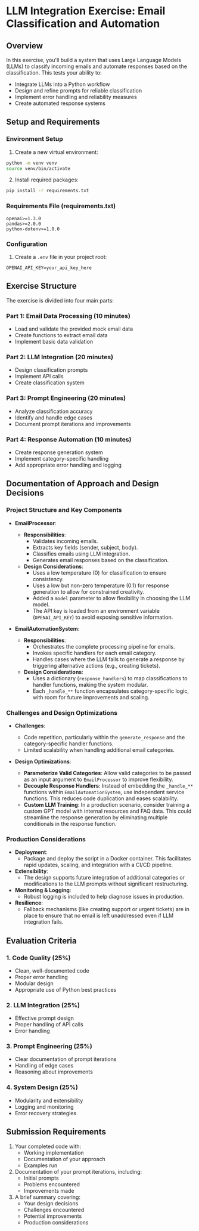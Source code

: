 # LLM Integration Exercise: Email Classification and Automation

## Overview
In this exercise, you'll build a system that uses Large Language Models (LLMs) to classify incoming emails and automate responses based on the classification. This tests your ability to:
- Integrate LLMs into a Python workflow
- Design and refine prompts for reliable classification
- Implement error handling and reliability measures
- Create automated response systems

## Setup and Requirements

### Environment Setup
1. Create a new virtual environment:
```bash
python -m venv venv
source venv/bin/activate
```

2. Install required packages:
```bash
pip install -r requirements.txt
```

### Requirements File (requirements.txt)
```
openai>=1.3.0
pandas>=2.0.0
python-dotenv>=1.0.0
```

### Configuration
1. Create a `.env` file in your project root:
```
OPENAI_API_KEY=your_api_key_here
```

## Exercise Structure
The exercise is divided into four main parts:

### Part 1: Email Data Processing (10 minutes)
- Load and validate the provided mock email data
- Create functions to extract email data
- Implement basic data validation

### Part 2: LLM Integration (20 minutes)
- Design classification prompts
- Implement API calls
- Create classification system

### Part 3: Prompt Engineering (20 minutes)
- Analyze classification accuracy
- Identify and handle edge cases
- Document prompt iterations and improvements

### Part 4: Response Automation (10 minutes)
- Create response generation system
- Implement category-specific handling
- Add appropriate error handling and logging

## Documentation of Approach and Design Decisions

### Project Structure and Key Components
- **EmailProcessor**:  
  - **Responsibilities**:  
    - Validates incoming emails.
    - Extracts key fields (sender, subject, body).
    - Classifies emails using LLM integration.
    - Generates email responses based on the classification.
  - **Design Considerations**:  
    - Uses a low temperature (0) for classification to ensure consistency.
    - Uses a low but non-zero temperature (0.1) for response generation to allow for constrained creativity.
    - Added a `model` parameter to allow flexibility in choosing the LLM model.
    - The API key is loaded from an environment variable (`OPENAI_API_KEY`) to avoid exposing sensitive information.

- **EmailAutomationSystem**:  
  - **Responsibilities**:  
    - Orchestrates the complete processing pipeline for emails.
    - Invokes specific handlers for each email category.
    - Handles cases where the LLM fails to generate a response by triggering alternative actions (e.g., creating tickets).
  - **Design Considerations**:  
    - Uses a dictionary (`response_handlers`) to map classifications to handler functions, making the system modular.
    - Each `_handle_**` function encapsulates category-specific logic, with room for future improvements and scaling.

### Challenges and Design Optimizations
- **Challenges**:
  - Code repetition, particularly within the `generate_response` and the category-specific handler functions.
  - Limited scalability when handling additional email categories.

- **Design Optimizations**:
  - **Parameterize Valid Categories**: Allow valid categories to be passed as an input argument to `EmailProcessor` to improve flexibility.
  - **Decouple Response Handlers**: Instead of embedding the `_handle_**` functions within `EmailAutomationSystem`, use independent service functions. This reduces code duplication and eases scalability.
  - **Custom LLM Training**: In a production scenario, consider training a custom GPT model with internal resources and FAQ data. This could streamline the response generation by eliminating multiple conditionals in the response function.

### Production Considerations
- **Deployment**:  
  - Package and deploy the script in a Docker container. This facilitates rapid updates, scaling, and integration with a CI/CD pipeline.
- **Extensibility**:  
  - The design supports future integration of additional categories or modifications to the LLM prompts without significant restructuring.
- **Monitoring & Logging**:  
  - Robust logging is included to help diagnose issues in production.
- **Resilience**:  
  - Fallback mechanisms (like creating support or urgent tickets) are in place to ensure that no email is left unaddressed even if LLM integration fails.

## Evaluation Criteria

### 1. Code Quality (25%)
- Clean, well-documented code
- Proper error handling
- Modular design
- Appropriate use of Python best practices

### 2. LLM Integration (25%)
- Effective prompt design
- Proper handling of API calls
- Error handling

### 3. Prompt Engineering (25%)
- Clear documentation of prompt iterations
- Handling of edge cases
- Reasoning about improvements

### 4. System Design (25%)
- Modularity and extensibility
- Logging and monitoring
- Error recovery strategies

## Submission Requirements
1. Your completed code with:
   - Working implementation
   - Documentation of your approach
   - Examples run
2. Documentation of your prompt iterations, including:
   - Initial prompts
   - Problems encountered
   - Improvements made
3. A brief summary covering:
   - Your design decisions
   - Challenges encountered
   - Potential improvements
   - Production considerations
